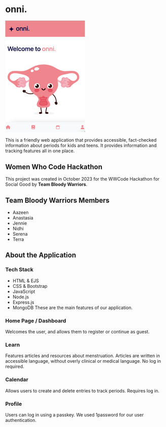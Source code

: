 # onni.
<img src="public/images/screenshots/onni-mobile-homepage.png" alt="Screenshot of onni. homepage, featuring a cartoon uterus waving" height="50%" width="50%">

This is a friendly web application that provides accessible, fact-checked information about periods for kids and teens. It provides information and tracking features all in one place.

## Women Who Code Hackathon 
This project was created in October 2023 for the WWCode Hackathon for Social Good by **Team Bloody Warriors**.

## Team **Bloody Warriors** Members
* Aazeen
* Anastasia
* Jennie
* Nidhi
* Serena
* Terra

## About the Application
### Tech Stack
* HTML & EJS
* CSS & Bootstrap
* JavaScript
* Node.js
* Express.js
* MongoDB
These are the main features of our application.
### Home Page / Dashboard
Welcomes the user, and allows them to register or continue as guest.
### Learn
Features articles and resources about menstruation. Articles are written in accessible language, without overly clinical or medical language. No log in required.
### Calendar
Allows users to create and delete entries to track periods. Requires log in.
### Profile
Users can log in using a passkey. We used 1password for our user authentication.
